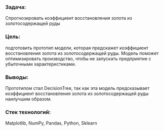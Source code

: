 ### Задача:
Спрогнозировать коэффициент восстановления золота из золотосодержащей руды

### Цель: 
подготовить прототип модели, которая предскажет коэффициент восстановления золота из золотосодержащей руды. Модель поможет оптимизировать производство, чтобы не запускать предприятие с убыточными характеристиками.

### Выводы:
Прототипом стал DecisionTree, так как эта модель предсказывает коэффициент восстановления золота из золотосодержащей руды наилучшим образом.

### Стек технологий:
Matplotlib, NumPy, Pandas, Python, Sklearn
